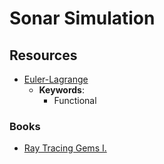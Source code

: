 # Sonar Simulation

## Resources
- [Euler-Lagrange](https://gregorygundersen.com/blog/2020/05/10/euler-lagrange/)
	- **Keywords**:
		- Functional
### Books
- [Ray Tracing Gems I.](https://link.springer.com/book/10.1007/978-1-4842-4427-2) 

